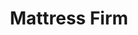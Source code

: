 ---
title: "Mattress Firm"
url: /kennesaw/mattress-firm-ernest-west-barrett-parkway-northwest/
shop: bed
---